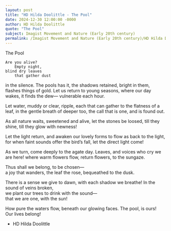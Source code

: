 ```yaml
---
layout: post
title: "HD Hilda Doolittle - The Pool"
date: 2024-12-30 12:00:00 -0000
author: HD Hilda Doolittle
quote: "The Pool"
subject: Imagist Movement and Nature (Early 20th century)
permalink: /Imagist Movement and Nature (Early 20th century)/HD Hilda Doolittle/HD Hilda Doolittle - The Pool
---
```


The Pool

    Are you alive?
        Empty night,
    blind dry leaves
        that gather dust
in the silence.
The pools has it,
    the shadows retained,
bright in them,
    flashes things of gold.
Let us return
to young seasons,
    where our day wakes,
it finds the dew—
    vulnerable each hour.

Let water,
    muddy or clear,
        ripple,
each that can gather
    to the flatness of a leaf,
in the gentle breath of deeper too,
    the call that is one,
        and is found out.

As all nature waits,
    sweetened and alive,
let the stones be loosed,
        till they shine,
    till they glow with newness!

Let the light return,
        and awaken
    our lovely forms
to flow as
            back to the light,
            for when faint sounds
offer
                the bird’s fall,
    let the direct light come!

As we turn,
    come deeply to the agate day.
    Leaves, and voices
    who cry we are here!
    where warm flowers flow,
return flowers,
    to the sungaze.

Thus shall we belong,
    to be chosen—  
a joy that wanders,
the leaf the rose,
bequeathed to the dusk.

There is a sense we give to dawn,
    with each shadow we breathe!
    In the sound of veins broken,  
we plant our trees
to drink with the sound—   
    that we are one, with the sun!
  
How pure the waters flow,
    beneath our glowing faces.
    The pool, is ours!  
        Our lives belong!

- HD Hilda Doolittle
